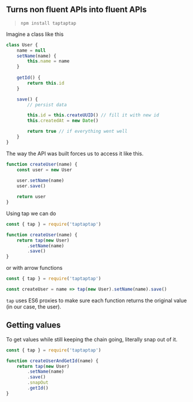 ## Turns non fluent APIs into fluent APIs

> `npm install taptaptap`

Imagine a class like this

```javascript
class User {
    name = null
    setName(name) {
        this.name = name
    }
    
    getId() {
        return this.id
    }

    save() {
        // persist data

        this.id = this.createUUID() // fill it with new id
        this.createdAt = new Date()

        return true // if everything went well
    }
}
```

The way the API was built forces us to access it like this.

```javascript
function createUser(name) {
    const user = new User
    
    user.setName(name)
    user.save()

    return user
}
```

Using tap we can do 

```javascript
const { tap } = require('taptaptap')

function createUser(name) {
    return tap(new User)
        .setName(name)
        .save()
}
```

or with arrow functions

```javascript
const { tap } = require('taptaptap')

const createUser = name => tap(new User).setName(name).save()
```

`tap` uses ES6 proxies to make sure each function returns the original value (in our case, the user).

## Getting values

To get values while still keeping the chain going, literally snap out of it.

```javascript
const { tap } = require('taptaptap')

function createUserAndGetId(name) {
    return tap(new User)
        .setName(name)
        .save()
        .snapOut
        .getId()
}
```